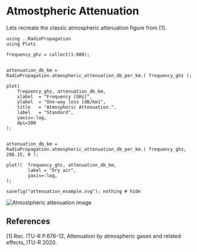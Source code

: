 # Atmostpheric Attenuation

Lets recreate the classic atmospheric attenuation figure from [1].

```@example AtmostphericAtten
using ..RadioPropagation
using Plots

frequency_ghz = collect(1:600);


attenuation_db_km = RadioPropagation.atmospheric_attenuation_db_per_km.( frequency_ghz );

plot(
    frequency_ghz, attenuation_db_km,
    xlabel  = "Frequency [GHz]",
    ylabel  = "One-way loss [dB/km]",
    title   = "Atmospheric Attenuation.",
    label   = "Standard",
    yaxis=:log,
    dpi=300
);


attenuation_db_km = RadioPropagation.atmospheric_attenuation_db_per_km.( frequency_ghz, 288.15, 0 );

plot!(  frequency_ghz, attenuation_db_km,
        label = "Dry air",
        yaxis=:log,
);

savefig("attenuation_example.svg"); nothing # hide
```

![Atmostpheric attenuation image](attenuation_example.svg)

## References

[1] Rec. ITU-R P.676-12, Attenuation by atmospheric gases and related effects, ITU-R 2020.
